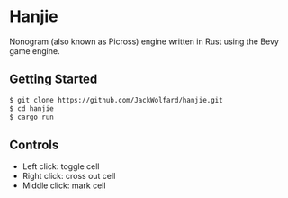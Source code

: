 <!--
SPDX-FileCopyrightText: Copyright (c) 2023 Jack Wolfard
SPDX-License-Identifier: Apache-2.0
-->

# Hanjie

Nonogram (also known as Picross) engine written in Rust using the Bevy game
engine.

## Getting Started

```sh
$ git clone https://github.com/JackWolfard/hanjie.git
$ cd hanjie
$ cargo run
```

## Controls

- Left click: toggle cell
- Right click: cross out cell
- Middle click: mark cell

